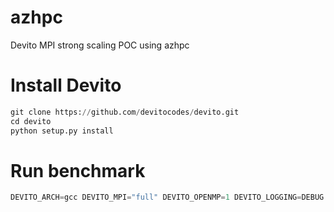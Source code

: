 # azhpc

Devito MPI strong scaling POC using azhpc 

# Install Devito
```python
git clone https://github.com/devitocodes/devito.git
cd devito
python setup.py install
```

# Run benchmark
```python
DEVITO_ARCH=gcc DEVITO_MPI="full" DEVITO_OPENMP=1 DEVITO_LOGGING=DEBUG mpirun -n 1 python3 benchmarks/user/benchmark.py run -P viscoelastic -d 600 600 600 -t 100
```
